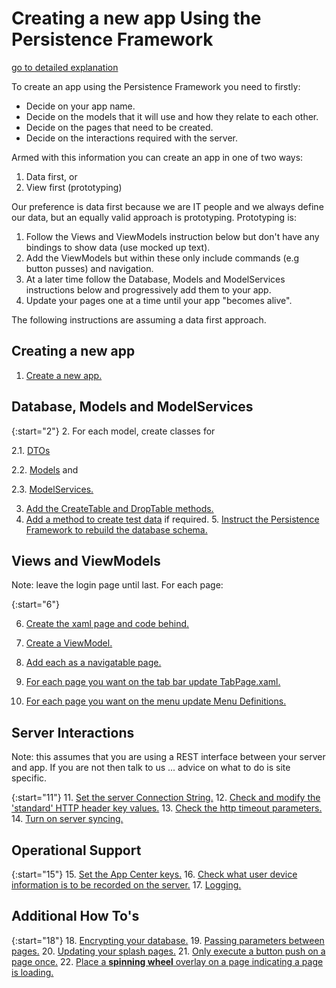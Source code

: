 # Creating a new app Using the Persistence Framework
[go to detailed explanation](https://melbourne-app-development.github.io/PersistenceFramework/CreatingANewAppDetail)


To create an app using the Persistence Framework you need to firstly:
* Decide on your app name.
* Decide on the models that it will use and how they relate to each other.
* Decide on the pages that need to be created.
* Decide on the interactions required with the server.

Armed with this information you can create an app in one of two ways:
1. Data first, or
2. View first (prototyping)

Our preference is data first because we are IT people and we always define our data, but an equally valid approach is prototyping. Prototyping is:
1. Follow the Views and ViewModels instruction below but don't have any bindings to show data (use mocked up text).
2. Add the ViewModels but within these only include commands (e.g button pusses) and navigation.
3. At a later time follow the Database, Models and ModelServices instructions below and progressively add them to your app.
4. Update your pages one at a time until your app "becomes alive".

The following instructions are assuming a data first approach.

## Creating a new app

1. [Create a new app.](https://melbourne-app-development.github.io/PersistenceFramework/CreatingANewAppDetail#CreateAppProject)

## Database, Models and ModelServices

{:start="2"}
2. For each model, create classes for 

2.1. [DTOs](https://melbourne-app-development.github.io/PersistenceFramework/CreatingANewAppDetail#DTOs)

2.2. [Models](https://melbourne-app-development.github.io/PersistenceFramework/CreatingANewAppDetail#Models) and

2.3. [ModelServices.](https://melbourne-app-development.github.io/PersistenceFramework/CreatingANewAppDetail#ModelServices)

3. [Add the CreateTable and DropTable methods.](https://melbourne-app-development.github.io/PersistenceFramework/CreatingANewAppDetail#CreateDrop)
4. [Add a method to create test data](https://melbourne-app-development.github.io/PersistenceFramework/CreatingANewAppDetail#TestData) if required.
5. [Instruct the Persistence Framework to rebuild the database schema.](https://melbourne-app-development.github.io/PersistenceFramework/CreatingANewAppDetail#CurrentDBVersion)


## Views and ViewModels

Note: leave the login page until last.
For each page:

{:start="6"}

6. [Create the xaml page and code behind.](https://melbourne-app-development.github.io/PersistenceFramework/CreatingANewAppDetail#CreateView)

7. [Create a ViewModel.](https://melbourne-app-development.github.io/PersistenceFramework/CreatingANewAppDetail#ViewModel)

8. [Add each as a navigatable page.](https://melbourne-app-development.github.io/PersistenceFramework/CreatingANewAppDetail#RegisterForNavigation)
9. [For each page you want on the tab bar update TabPage.xaml.](https://melbourne-app-development.github.io/PersistenceFramework/CreatingANewAppDetail#TabPage)
10. [For each page you want on the menu update Menu Definitions.](https://melbourne-app-development.github.io/PersistenceFramework/CreatingANewAppDetail#Menu)

## Server Interactions

Note: this assumes that you are using a REST interface between your server and app. If you are not then talk to us ... advice on what to do is site specific.

{:start="11"}
11. [Set the server Connection String.](https://melbourne-app-development.github.io/PersistenceFramework/CreatingANewAppDetail#Server)
12. [Check and modify the 'standard' HTTP header key values.](https://melbourne-app-development.github.io/PersistenceFramework/CreatingANewAppDetail#Headers)
13. [Check the http timeout parameters.](https://melbourne-app-development.github.io/PersistenceFramework/CreatingANewAppDetail#Timeout)
14. [Turn on server syncing.](https://melbourne-app-development.github.io/PersistenceFramework/CreatingANewAppDetail#ServerSync)

## Operational Support

{:start="15"}
15. [Set the App Center keys.](https://melbourne-app-development.github.io/PersistenceFramework/CreatingANewAppDetail#AppCenter)
16. [Check what user device information is to be recorded on the server.](https://melbourne-app-development.github.io/PersistenceFramework/CreatingANewAppDetail#DeviceInfo)
17. [Logging.](https://melbourne-app-development.github.io/PersistenceFramework/CreatingANewAppDetail#Logging)

## Additional How To's

{:start="18"}
18. [Encrypting your database.](https://melbourne-app-development.github.io/PersistenceFramework/CreatingANewAppDetail#DBEncrypt)
19. [Passing parameters between pages.](https://melbourne-app-development.github.io/PersistenceFramework/CreatingANewAppDetail#PassingParams)
20. [Updating your splash pages.](https://melbourne-app-development.github.io/PersistenceFramework/CreatingANewAppDetail#Splash)
21. [Only execute a button push on a page once.](https://melbourne-app-development.github.io/PersistenceFramework/CreatingANewAppDetail#SingleRun)
22. [Place a __spinning wheel__ overlay on a page indicating a page is loading.](https://melbourne-app-development.github.io/PersistenceFramework/CreatingANewAppDetail#Spinning)

